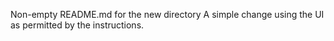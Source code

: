 Non-empty README.md for the new directory
A simple change using the UI as permitted by the instructions. 
